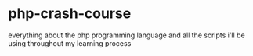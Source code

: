 # php-crash-course
everything about the php programming language and all the scripts i'll be using throughout my learning process
